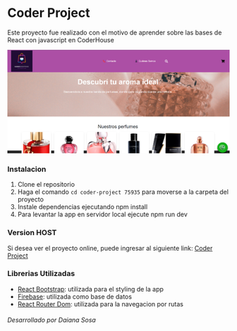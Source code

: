 # Coder Project

Este proyecto fue realizado con el motivo de aprender sobre las bases de React con javascript en CoderHouse 


![image](/public/img.README.png)

### Instalacion 

1. Clone el repositorio
2. Haga el comando `cd coder-project 75935` para moverse a la carpeta del proyecto
3. Instale dependencias ejecutando npm install
4. Para levantar la app en servidor local ejecute npm run dev

### Version HOST 

Si desea ver el proyecto online, puede ingresar al siguiente link: [Coder Project]('') 

### Librerias Utilizadas

- [React Bootstrap](https://react-bootstrap.netlify.app/): utilizada para el styling de la app
- [Firebase](https://react-bootstrap.netlify.app/): utilizada como base de datos
- [React Router Dom](https://react-bootstrap.netlify.app/): utilizada para la navegacion por rutas 

###### Desarrollado por Daiana Sosa